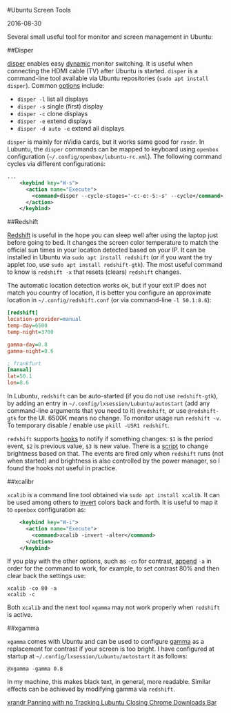 #Ubuntu Screen Tools

2016-08-30

<!--- tags: linux -->

Several small useful tool for monitor and screen management in Ubuntu:

##Disper

[disper](http://willem.engen.nl/projects/disper/) enables easy [dynamic](https://help.ubuntu.com/community/DynamicMultiMonitor) monitor switching. It is useful when connecting the HDMI cable (TV) after Ubuntu is started. `disper` is a command-line tool available via Ubuntu repositories (`sudo apt install disper`). Common [options](http://manpages.ubuntu.com/manpages/xenial/man1/disper.1.html) include:

* `disper -l` list all displays
* `disper -s` single (first) display
* `disper -c` clone displays
* `disper -e` extend displays
* `disper -d auto -e` extend all displays

`disper` is mainly for nVidia cards, but it works same good for `randr`. In Lubuntu, the `disper` commands can be mapped to keyboard using `openbox` configuration (`~/.config/openbox/lubuntu-rc.xml`). The following command cycles via different configurations:

```xml
...
    <keybind key="W-s">
      <action name="Execute">
        <command>disper --cycle-stages='-c:-e:-S:-s' --cycle</command>
      </action>
    </keybind>
```

##Redshift

[Redshift](http://jonls.dk/redshift/) is useful in the hope you can sleep well after using the laptop just before going to bed. It changes the screen color temperature to match the official sun times in your location detected based on your IP. It can be installed in Ubuntu via `sudo apt install redshift` (or if you want the try applet too, use `sudo apt install redshift-gtk`). The most useful command to know is `redshift -x` that resets (clears) `redshift` changes.

The automatic location detection works ok, but if your exit IP does not match you country of location, it is better you configure an approximate location in `~/.config/redshift.conf` (or via command-line `-l 50.1:8.6`):

```ini
[redshift]
location-provider=manual
temp-day=6500
temp-night=3700

gamma-day=0.8
gamma-night=0.6

; frankfurt
[manual]
lat=50.1
lon=8.6
```

In Lubuntu, `redshift` can be auto-started (if you do not use `redshift-gtk`), by adding an entry in `~/.config/lxsession/Lubuntu/autostart` (add any command-line arguments that you need to it) `@redshift`, or use `@redshift-gtk` for the UI. 6500K means no change. To monitor usage run `redshift -v`. To temporary disable / enable use `pkill -USR1 redshift`. 

`redshift` supports [hooks](http://jonls.dk/2015/01/redshift-1-10-released/) to notify if something changes: `$1` is the period event, `$2` is previous value, `$3` is new value. There is a [script](https://wiki.archlinux.org/index.php/Redshift#Use_real_screen_brightness) to change brightness based on that. The events are fired only when `redshift` runs (not when started) and brightness is also controlled by the power manager, so I found the hooks not useful in practice.

##xcalibr

`xcalib` is a command line tool obtained via `sudo apt install xcalib`. It can be used among others to [invert](https://bbs.archlinux.org/viewtopic.php?id=89218) colors back and forth. It is useful to map it to `openbox` configuration as:

```xml
    <keybind key="W-i">
      <action name="Execute">
        <command>xcalib -invert -alter</command>
      </action>
    </keybind>
```

If you play with the other options, such as `-co` for contrast, [append](https://bugzilla.redhat.com/show_bug.cgi?id=783562) `-a` in order for the command to work, for example, to set contrast 80% and then clear back the settings use:

```
xcalib -co 80 -a
xcalib -c
```

Both `xcalib` and the next tool `xgamma` may not work properly when `redshift` is active.

##xgamma

`xgamma` comes with Ubuntu and can be used to configure [gamma](http://askubuntu.com/questions/9248/is-there-a-software-utility-to-adjust-screen-gamma-brightness-contrast) as a replacement for contrast if your screen is too bright. I have configured at startup at `~/.config/lxsession/Lubuntu/autostart` it as follows:

```
@xgamma -gamma 0.8
```

In my machine, this makes black text, in general, more readable. Similar effects can be achieved by modifying gamma via `redshift`.

<ins class='nfooter'><a rel='prev' id='fprev' href='#blog/2016/2016-10-02-xrandr-Panning-with-no-Tracking.md'>xrandr Panning with no Tracking</a> <a rel='next' id='fnext' href='#blog/2016/2016-08-02-Lubuntu-Closing-Chrome-Downloads-Bar.md'>Lubuntu Closing Chrome Downloads Bar</a></ins>
